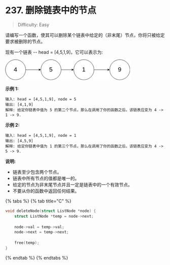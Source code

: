 # 237. 删除链表中的节点

> Difficulty: Easy

请编写一个函数，使其可以删除某个链表中给定的（非末尾）节点，你将只被给定要求被删除的节点。

现有一个链表 -- head = \[4,5,1,9\]，它可以表示为:

![](../.gitbook/assets/image%20%288%29.png)

**示例 1:**

```text
输入: head = [4,5,1,9], node = 5
输出: [4,1,9]
解释: 给定你链表中值为 5 的第二个节点，那么在调用了你的函数之后，该链表应变为 4 -> 1 -> 9.
```

**示例 2:**

```text
输入: head = [4,5,1,9], node = 1
输出: [4,5,9]
解释: 给定你链表中值为 1 的第三个节点，那么在调用了你的函数之后，该链表应变为 4 -> 5 -> 9.
```

**说明:**

* 链表至少包含两个节点。
* 链表中所有节点的值都是唯一的。
* 给定的节点为非末尾节点并且一定是链表中的一个有效节点。
* 不要从你的函数中返回任何结果。

{% tabs %}
{% tab title="C" %}
```c
void deleteNode(struct ListNode *node) {
    struct ListNode *temp = node->next;

    node->val = temp->val;
    node->next = temp->next;

    free(temp);
}

```
{% endtab %}
{% endtabs %}

